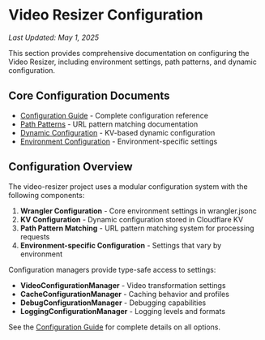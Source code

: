 # Video Resizer Configuration

*Last Updated: May 1, 2025*

This section provides comprehensive documentation on configuring the Video Resizer, including environment settings, path patterns, and dynamic configuration.

## Core Configuration Documents

- [Configuration Guide](./configuration-guide.md) - Complete configuration reference
- [Path Patterns](./path-patterns.md) - URL pattern matching documentation
- [Dynamic Configuration](./dynamic-config.md) - KV-based dynamic configuration
- [Environment Configuration](./environment-config.md) - Environment-specific settings

## Configuration Overview

The video-resizer project uses a modular configuration system with the following components:

1. **Wrangler Configuration** - Core environment settings in wrangler.jsonc
2. **KV Configuration** - Dynamic configuration stored in Cloudflare KV
3. **Path Pattern Matching** - URL pattern matching system for processing requests
4. **Environment-specific Configuration** - Settings that vary by environment

Configuration managers provide type-safe access to settings:

- **VideoConfigurationManager** - Video transformation settings
- **CacheConfigurationManager** - Caching behavior and profiles
- **DebugConfigurationManager** - Debugging capabilities
- **LoggingConfigurationManager** - Logging levels and formats

See the [Configuration Guide](./configuration-guide.md) for complete details on all options.
